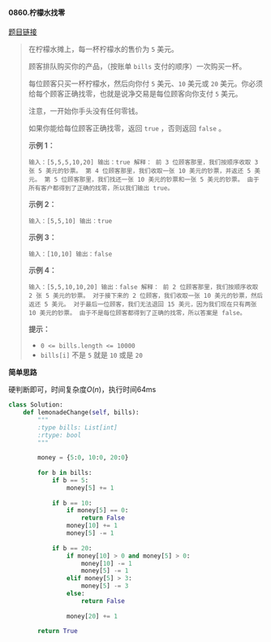 #### 0860.柠檬水找零

[题目链接](https://leetcode-cn.com/problems/lemonade-change/)

> 在柠檬水摊上，每一杯柠檬水的售价为 `5` 美元。
>
> 顾客排队购买你的产品，（按账单 `bills` 支付的顺序）一次购买一杯。
>
> 每位顾客只买一杯柠檬水，然后向你付 `5` 美元、`10` 美元或 `20` 美元。你必须给每个顾客正确找零，也就是说净交易是每位顾客向你支付 `5` 美元。
>
> 注意，一开始你手头没有任何零钱。
>
> 如果你能给每位顾客正确找零，返回 `true` ，否则返回 `false` 。
>
> **示例 1：**
>
> `
> 输入：[5,5,5,10,20]
> 输出：true
> 解释：
> 前 3 位顾客那里，我们按顺序收取 3 张 5 美元的钞票。
> 第 4 位顾客那里，我们收取一张 10 美元的钞票，并返还 5 美元。
> 第 5 位顾客那里，我们找还一张 10 美元的钞票和一张 5 美元的钞票。
> 由于所有客户都得到了正确的找零，所以我们输出 true。
> `
>
> **示例 2：**
>
> `
> 输入：[5,5,10]
> 输出：true
> `
>
> **示例 3：**
>
> `
> 输入：[10,10]
> 输出：false
> `
>
> **示例 4：**
>
> `
> 输入：[5,5,10,10,20]
> 输出：false
> 解释：
> 前 2 位顾客那里，我们按顺序收取 2 张 5 美元的钞票。
> 对于接下来的 2 位顾客，我们收取一张 10 美元的钞票，然后返还 5 美元。
> 对于最后一位顾客，我们无法退回 15 美元，因为我们现在只有两张 10 美元的钞票。
> 由于不是每位顾客都得到了正确的找零，所以答案是 false。
> `
>
>  
>
> **提示：**
>
> - `0 <= bills.length <= 10000`
> - `bills[i]` 不是 `5` 就是 `10` 或是 `20` 

**简单思路**

硬判断即可，时间复杂度$O(n)$，执行时间64ms

```python
class Solution:
    def lemonadeChange(self, bills):
        """
        :type bills: List[int]
        :rtype: bool
        """
        
        money = {5:0, 10:0, 20:0}
        
        for b in bills:
            if b == 5:
                money[5] += 1
                
            if b == 10:
                if money[5] == 0:
                    return False
                money[10] += 1
                money[5] -= 1
            
            if b == 20:
                if money[10] > 0 and money[5] > 0:
                    money[10] -= 1
                    money[5] -= 1
                elif money[5] > 3:
                    money[5] -= 3
                else:
                    return False
                
                money[20] += 1
        
        return True
```

